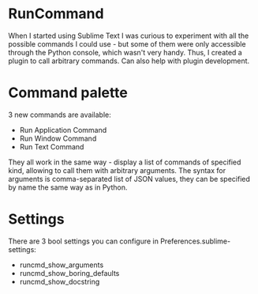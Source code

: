 RunCommand
==========

When I started using Sublime Text I was curious to experiment with all the
possible commands I could use - but some of them were only accessible through
the Python console, which wasn't very handy. Thus, I created a plugin to call
arbitrary commands. Can also help with plugin development.

Command palette
===============
3 new commands are available:

- Run Application Command
- Run Window Command
- Run Text Command

They all work in the same way - display a list of commands of specified kind,
allowing to call them with arbitrary arguments. The syntax for arguments is
comma-separated list of JSON values, they can be specified by name the same way
as in Python.

Settings
========
There are 3 bool settings you can configure in Preferences.sublime-settings:

- runcmd\_show\_arguments
- runcmd\_show\_boring\_defaults
- runcmd\_show\_docstring
